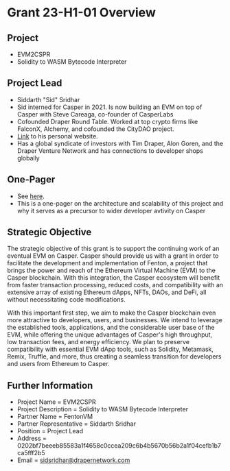 # Grant 23-H1-01 Overview

## Project

* EVM2CSPR
* Solidity to WASM Bytecode Interpreter

## Project Lead

* Siddarth "Sid" Sridhar
* Sid interned for Casper in 2021. Is now building an EVM on top of Casper with Steve Careaga, co-founder of CasperLabs
* Cofounded Draper Round Table. Worked at top crypto firms like FalconX, Alchemy, and cofounded the CityDAO project.
* [Link](https://sidsridhar.com/) to his personal website.
* Has a global syndicate of investors with Tim Draper, Alon Goren, and the Draper Venture Network and has connections to developer shops globally

## One-Pager

* See [here](https://docs.google.com/document/d/1pWpO-ttpH8MBrZH-dZ4NszHFJpyat0sv8oxgJDXf7m4/edit).
* This is a one-pager on the architecture and scalability of this project and why it serves as a precursor to wider developer avtivity on Casper


## Strategic Objective

The strategic objective of this grant is to support the continuing work of an eventual EVM on Casper.  Casper should provide us with a grant in order to facilitate the development and implementation of Fenton, a project that brings the power and reach of the Ethereum Virtual Machine (EVM) to the Casper blockchain. With this integration, the Casper ecosystem will benefit from faster transaction processing, reduced costs, and compatibility with an extensive array of existing Ethereum dApps, NFTs, DAOs, and DeFi, all without necessitating code modifications.

With this important first step, we aim to make the Casper blockchain even more attractive to developers, users, and businesses. We intend to leverage the established tools, applications, and the considerable user base of the EVM, while offering the unique advantages of Casper's high throughput, low transaction fees, and energy efficiency. We plan to preserve compatibility with essential EVM dApp tools, such as Solidity, Metamask, Remix, Truffle, and more, thus creating a seamless transition for developers and users from Ethereum to Casper.

## Further Information

* Project Name = EVM2CSPR
* Project Description = Solidity to WASM Bytecode Interpreter
* Partner Name = FentonVM
* Partner Representative = Siddarth Sridhar
* Position = Project Lead
* Address = 0202bf7beeeb85583a1f4658c0ccea209c6b4b5670b56b2a1f04cefb1b7ca5fff2b5
* Email = sidsridhar@drapernetwork.com

